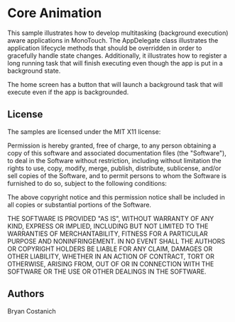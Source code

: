 Core Animation
=================

This sample illustrates how to develop multitasking (background execution)
aware applications in MonoTouch. The AppDelegate class illustrates the
application lifecycle methods that should be overridden in order to gracefully
handle state changes. Additionally, it illustrates how to register a long
running task that will finish executing even though the app is put in a
background state.

The home screen has a button that will launch a background task that will
execute even if the app is backgrounded.

License
-------

The samples are licensed under the MIT X11 license:

Permission is hereby granted, free of charge, to any person obtaining a copy
of this software and associated documentation files (the "Software"), to deal
in the Software without restriction, including without limitation the rights
to use, copy, modify, merge, publish, distribute, sublicense, and/or sell
copies of the Software, and to permit persons to whom the Software is
furnished to do so, subject to the following conditions:

The above copyright notice and this permission notice shall be included in
all copies or substantial portions of the Software.

THE SOFTWARE IS PROVIDED "AS IS", WITHOUT WARRANTY OF ANY KIND, EXPRESS OR
IMPLIED, INCLUDING BUT NOT LIMITED TO THE WARRANTIES OF MERCHANTABILITY,
FITNESS FOR A PARTICULAR PURPOSE AND NONINFRINGEMENT. IN NO EVENT SHALL THE
AUTHORS OR COPYRIGHT HOLDERS BE LIABLE FOR ANY CLAIM, DAMAGES OR OTHER
LIABILITY, WHETHER IN AN ACTION OF CONTRACT, TORT OR OTHERWISE, ARISING FROM,
OUT OF OR IN CONNECTION WITH THE SOFTWARE OR THE USE OR OTHER DEALINGS IN
THE SOFTWARE.

Authors
-------

Bryan Costanich
